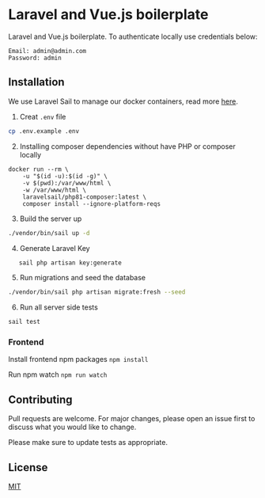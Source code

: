 # Laravel and Vue.js boilerplate

Laravel and Vue.js boilerplate. To authenticate locally use credentials below:
```
Email: admin@admin.com
Password: admin
```
## Installation

We use Laravel Sail to manage our docker containers, read
more [here](https://laravel.com/docs/9.x/sail#installing-composer-dependencies-for-existing-projects).

1. Creat `.env` file
```bash
cp .env.example .env
```

2. Installing composer dependencies without have PHP or composer locally
```
docker run --rm \
    -u "$(id -u):$(id -g)" \
    -v $(pwd):/var/www/html \
    -w /var/www/html \
    laravelsail/php81-composer:latest \
    composer install --ignore-platform-reqs
```

3. Build the server up
```bash
./vendor/bin/sail up -d
```

4. Generate Laravel Key
```bash
   sail php artisan key:generate
```

5. Run migrations and seed the database
```bash
./vendor/bin/sail php artisan migrate:fresh --seed
```

6. Run all server side tests
```bash
sail test
```

### Frontend

Install frontend npm packages `npm install`

Run npm watch `npm run watch`

## Contributing

Pull requests are welcome. For major changes, please open an issue first to discuss what you would like to change.

Please make sure to update tests as appropriate.

## License

[MIT](https://choosealicense.com/licenses/mit/)
